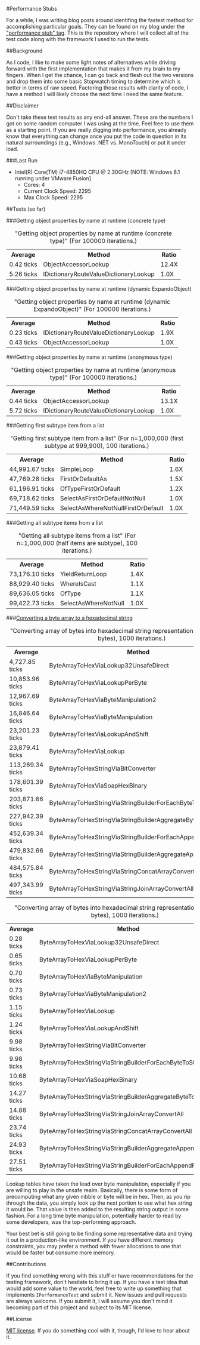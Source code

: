 #Performance Stubs

For a while, I was writing blog posts around identifing the fastest method for accomplishing particular goals. They can be found on my blog under the ["performance stub" tag](http://www.patridgedev.com/tag/performance-stub/). This is the repository where I will collect all of the test code along with the framework I used to run the tests.

##Background

As I code, I like to make some light notes of alternatives while driving forward with the first implementation that makes it from my brain to my fingers. When I get the chance, I can go back and flesh out the two versions and drop them into some basic Stopwatch timing to determine which is better in terms of raw speed. Factoring those results with clarity of code, I have a method I will likely choose the next time I need the same feature.

##Disclaimer

Don't take these test results as any end-all answer. These are the numbers I got on some random computer I was using at the time. Feel free to use them as a starting point. If you are really digging into performance, you already know that everything can change once you put the code in question in its natural surroundings (e.g., Windows .NET vs. MonoTouch) or put it under load.

###Last Run

<div><ul><li>Intel(R) Core(TM) i7-4850HQ CPU @ 2.30GHz [NOTE: Windows 8.1 running under VMware Fusion]<ul><li>Cores: 4</li><li>Current Clock Speed: 2295</li><li>Max Clock Speed: 2295</li></ul></li></ul></div>

##Tests (so far)

###Getting object properties by name at runtime (concrete type)

<table><caption>&quot;Getting object properties by name at runtime (concrete type)&quot; (For 100000 iterations.)</caption><tr><th>Average</th><th>Method</th><th>Ratio</th></tr><tr><td>0.42 ticks</td><td>ObjectAccessorLookup</td><td>12.4X</td></tr><tr><td>5.26 ticks</td><td>IDictionaryRouteValueDictionaryLookup</td><td>1.0X</td></tr></table>

###Getting object properties by name at runtime (dynamic ExpandoObject)

<table><caption>&quot;Getting object properties by name at runtime (dynamic ExpandoObject)&quot; (For 100000 iterations.)</caption><tr><th>Average</th><th>Method</th><th>Ratio</th></tr><tr><td>0.23 ticks</td><td>IDictionaryRouteValueDictionaryLookup</td><td>1.9X</td></tr><tr><td>0.43 ticks</td><td>ObjectAccessorLookup</td><td>1.0X</td></tr></table>

###Getting object properties by name at runtime (anonymous type)

<table><caption>&quot;Getting object properties by name at runtime (anonymous type)&quot; (For 100000 iterations.)</caption><tr><th>Average</th><th>Method</th><th>Ratio</th></tr><tr><td>0.44 ticks</td><td>ObjectAccessorLookup</td><td>13.1X</td></tr><tr><td>5.72 ticks</td><td>IDictionaryRouteValueDictionaryLookup</td><td>1.0X</td></tr></table>

###Getting first subtype item from a list

<table><caption>&quot;Getting first subtype item from a list&quot; (For n=1,000,000 (first subtype at 999,900), 100 iterations.)</caption><tr><th>Average</th><th>Method</th><th>Ratio</th></tr><tr><td>44,991.67 ticks</td><td>SimpleLoop</td><td>1.6X</td></tr><tr><td>47,769.28 ticks</td><td>FirstOrDefaultAs</td><td>1.5X</td></tr><tr><td>61,196.91 ticks</td><td>OfTypeFirstOrDefault</td><td>1.2X</td></tr><tr><td>69,718.62 ticks</td><td>SelectAsFirstOrDefaultNotNull</td><td>1.0X</td></tr><tr><td>71,449.59 ticks</td><td>SelectAsWhereNotNullFirstOrDefault</td><td>1.0X</td></tr></table>

###Getting all subtype items from a list

<table><caption>&quot;Getting all subtype items from a list&quot; (For n=1,000,000 (half items are subtype), 100 iterations.)</caption><tr><th>Average</th><th>Method</th><th>Ratio</th></tr><tr><td>73,176.10 ticks</td><td>YieldReturnLoop</td><td>1.4X</td></tr><tr><td>88,929.40 ticks</td><td>WhereIsCast</td><td>1.1X</td></tr><tr><td>89,636.05 ticks</td><td>OfType</td><td>1.1X</td></tr><tr><td>99,422.73 ticks</td><td>SelectAsWhereNotNull</td><td>1.0X</td></tr></table>

###[Converting a byte array to a hexadecimal string](http://stackoverflow.com/a/624379/48700)

<table><caption>&quot;Converting array of bytes into hexadecimal string representation&quot; (Text (n=1,214,268 bytes), 1000 iterations.)</caption><tr><th>Average</th><th>Method</th><th>Ratio</th></tr><tr><td>4,727.85 ticks</td><td>ByteArrayToHexViaLookup32UnsafeDirect</td><td>105.2X</td></tr><tr><td>10,853.96 ticks</td><td>ByteArrayToHexViaLookupPerByte</td><td>45.8X</td></tr><tr><td>12,967.69 ticks</td><td>ByteArrayToHexViaByteManipulation2</td><td>38.4X</td></tr><tr><td>16,846.64 ticks</td><td>ByteArrayToHexViaByteManipulation</td><td>29.5X</td></tr><tr><td>23,201.23 ticks</td><td>ByteArrayToHexViaLookupAndShift</td><td>21.4X</td></tr><tr><td>23,879.41 ticks</td><td>ByteArrayToHexViaLookup</td><td>20.8X</td></tr><tr><td>113,269.34 ticks</td><td>ByteArrayToHexStringViaBitConverter</td><td>4.4X</td></tr><tr><td>178,601.39 ticks</td><td>ByteArrayToHexViaSoapHexBinary</td><td>2.8X</td></tr><tr><td>203,871.66 ticks</td><td>ByteArrayToHexStringViaStringBuilderForEachByteToString</td><td>2.4X</td></tr><tr><td>227,942.39 ticks</td><td>ByteArrayToHexStringViaStringBuilderAggregateByteToString</td><td>2.2X</td></tr><tr><td>452,639.34 ticks</td><td>ByteArrayToHexStringViaStringBuilderForEachAppendFormat</td><td>1.1X</td></tr><tr><td>479,832.66 ticks</td><td>ByteArrayToHexStringViaStringBuilderAggregateAppendFormat</td><td>1.0X</td></tr><tr><td>484,575.84 ticks</td><td>ByteArrayToHexStringViaStringConcatArrayConvertAll</td><td>1.0X</td></tr><tr><td>497,343.99 ticks</td><td>ByteArrayToHexStringViaStringJoinArrayConvertAll</td><td>1.0X</td></tr></table>

<table><caption>&quot;Converting array of bytes into hexadecimal string representation&quot; (Text (n=61 bytes), 1000 iterations.)</caption><tr><th>Average</th><th>Method</th><th>Ratio</th></tr><tr><td>0.28 ticks</td><td>ByteArrayToHexViaLookup32UnsafeDirect</td><td>99.7X</td></tr><tr><td>0.65 ticks</td><td>ByteArrayToHexViaLookupPerByte</td><td>42.7X</td></tr><tr><td>0.70 ticks</td><td>ByteArrayToHexViaByteManipulation</td><td>39.5X</td></tr><tr><td>0.73 ticks</td><td>ByteArrayToHexViaByteManipulation2</td><td>37.9X</td></tr><tr><td>1.15 ticks</td><td>ByteArrayToHexViaLookup</td><td>23.9X</td></tr><tr><td>1.24 ticks</td><td>ByteArrayToHexViaLookupAndShift</td><td>22.3X</td></tr><tr><td>9.98 ticks</td><td>ByteArrayToHexStringViaBitConverter</td><td>2.8X</td></tr><tr><td>9.98 ticks</td><td>ByteArrayToHexStringViaStringBuilderForEachByteToString</td><td>2.8X</td></tr><tr><td>10.68 ticks</td><td>ByteArrayToHexViaSoapHexBinary</td><td>2.6X</td></tr><tr><td>14.27 ticks</td><td>ByteArrayToHexStringViaStringBuilderAggregateByteToString</td><td>1.9X</td></tr><tr><td>14.88 ticks</td><td>ByteArrayToHexStringViaStringJoinArrayConvertAll</td><td>1.8X</td></tr><tr><td>23.74 ticks</td><td>ByteArrayToHexStringViaStringConcatArrayConvertAll</td><td>1.2X</td></tr><tr><td>24.93 ticks</td><td>ByteArrayToHexStringViaStringBuilderAggregateAppendFormat</td><td>1.1X</td></tr><tr><td>27.51 ticks</td><td>ByteArrayToHexStringViaStringBuilderForEachAppendFormat</td><td>1.0X</td></tr></table><table>

Lookup tables have taken the lead over byte manipulation, especially if you are willing to play in the unsafe realm. Basically, there is some form of precomputing what any given nibble or byte will be in hex. Then, as you rip through the data, you simply look up the next portion to see what hex string it would be. That value is then added to the resulting string output in some fashion. For a long time byte manipulation, potentially harder to read by some developers, was the top-performing approach.

Your best bet is still going to be finding some representative data and trying it out in a production-like environment. If you have different memory constraints, you may prefer a method with fewer allocations to one that would be faster but consume more memory.

##Contributions

If you find something wrong with this stuff or have recommendations for the testing framework, don't hesitate to bring it up. If you have a test idea that would add some value to the world, feel free to write up something that implements `IPerformanceTest` and submit it. New issues and pull requests are always welcome. If you submit it, I will assume you don't mind it becoming part of this project and subject to its MIT license.

##License

[MIT license](http://opensource.org/licenses/MIT). If you do something cool with it, though, I'd love to hear about it.
